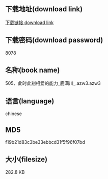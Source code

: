 ## 下载地址(download link)
[下载链接 download link](https://voluble-croquembouche-d321dc.netlify.app/?s=505%E3%80%81%E6%AD%A4%E6%97%B6%E6%AD%A4%E5%88%BB%E7%9B%B8%E7%88%B1%E7%9A%84%E8%83%BD%E5%8A%9B_%E9%B9%BF%E6%BB%A1%E5%B7%9D_.azw3)

## 下载密码(download password)
8078

## 名称(book name)
505、此时此刻相爱的能力_鹿满川_.azw3.azw3

## 语言(language)
chinese

## MD5
f19b21d83c3be33ebbcd31f5f96f07bd

## 大小(filesize)
282.8 KB

